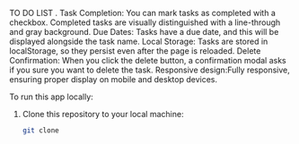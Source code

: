 TO DO LIST .
Task Completion: You can mark tasks as completed with a checkbox. Completed tasks are visually distinguished with a line-through and gray background.
Due Dates: Tasks have a due date, and this will be displayed alongside the task name.
Local Storage: Tasks are stored in localStorage, so they persist even after the page is reloaded.
Delete Confirmation: When you click the delete button, a confirmation modal asks if you sure you want to delete the task.
Responsive design:Fully responsive, ensuring proper display on mobile and desktop devices.

To run this app locally:
1. Clone this repository to your local machine:
   ```bash
   git clone 
